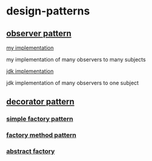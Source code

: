 # design-patterns

## [observer pattern](https://blog.csdn.net/codingtu/article/details/89392812)
[my implementation](https://github.com/zhuzhenke/design-patterns/tree/master/observer/src/main/java/com/design/pattern/observer/me)

 my implementation of many observers to many subjects

[jdk implementation](https://github.com/zhuzhenke/design-patterns/tree/master/observer/src/main/java/com/design/pattern/observer/jdk)

jdk implementation of many observers to one subject

## [decorator pattern](https://github.com/zhuzhenke/design-patterns/tree/master/decorator/src/main/java/com/design/pattern/decorator)

### [simple factory pattern](https://github.com/zhuzhenke/design-patterns/tree/master/factory-simplefactory/src/main/java/com/design/pattern/factory/simplefactory)

### [factory method pattern](https://github.com/zhuzhenke/design-patterns/tree/master/factory-factorymethod/src/main/java/com/design/pattern/factory/factorymethod)

### [abstract factory](https://github.com/zhuzhenke/design-patterns/tree/master/factory-abstractfactory/src/main/java/com/design/pattern/factory/abstractfactory)

